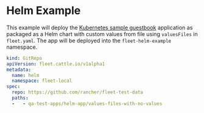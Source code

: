 # Helm Example

This example will deploy the [Kubernetes sample guestbook](https://github.com/kubernetes/examples/tree/master/guestbook/) application as
packaged as a Helm chart with custom values from file using `valuesFiles` in `fleet.yaml`.
The app will be deployed into the `fleet-helm-example` namespace.

```yaml
kind: GitRepo
apiVersion: fleet.cattle.io/v1alpha1
metadata:
  name: helm
  namespace: fleet-local
spec:
  repo: https://github.com/rancher/fleet-test-data
  paths:
  -   - qa-test-apps/helm-app/values-files-with-no-values
```
